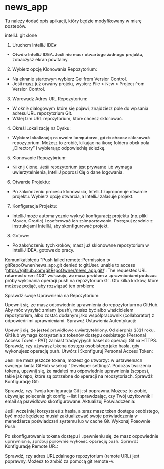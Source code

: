 # news_app

Tu należy dodać opis aplikacji, który będzie modyfikowany w miarę postępów.

inteliJ: git clone
1. Uruchom IntelliJ IDEA:
- Otwórz IntelliJ IDEA. Jeśli nie masz otwartego żadnego projektu, zobaczysz ekran powitalny.
2. Wybierz opcję Klonowania Repozytorium:
- Na ekranie startowym wybierz Get from Version Control.
- Jeśli masz już otwarty projekt, wybierz File > New > Project from Version Control.
3. Wprowadź Adres URL Repozytorium:
- W oknie dialogowym, które się pojawi, znajdziesz pole do wpisania adresu URL repozytorium Git.
- Wklej tam URL repozytorium, które chcesz sklonować.
4. Określ Lokalizację na Dysku:
- Wybierz lokalizację na swoim komputerze, gdzie chcesz sklonować repozytorium. Możesz to zrobić, klikając na ikonę folderu obok pola „Directory” i wybierając odpowiednią ścieżkę.
5. Klonowanie Repozytorium:
- Kliknij Clone. Jeśli repozytorium jest prywatne lub wymaga uwierzytelnienia, IntelliJ poprosi Cię o dane logowania.
6. Otwarcie Projektu:
- Po zakończeniu procesu klonowania, IntelliJ zaproponuje otwarcie projektu. Wybierz opcję otwarcia, a IntelliJ załaduje projekt.
7. Konfiguracja Projektu:
- IntelliJ może automatycznie wykryć konfigurację projektu (np. pliki Maven, Gradle) i zaoferować ich zaimportowanie. Postępuj zgodnie z instrukcjami IntelliJ, aby skonfigurować projekt.
8. Gotowe:
- Po zakończeniu tych kroków, masz już sklonowane repozytorium w IntelliJ IDEA, gotowe do pracy.


Komunikat błędu "Push failed remote: Permission to gitRepoOwner/news_app.git denied to gitUser. unable to access 'https://github.com/gitRepoOwner/news_app.git/': The requested URL returned error: 403" wskazuje, że masz problem z uprawnieniami podczas próby wykonania operacji push na repozytorium Git. Oto kilka kroków, które możesz podjąć, aby rozwiązać ten problem:

Sprawdź swoje Uprawnienia na Repozytorium:

Upewnij się, że masz odpowiednie uprawnienia do repozytorium na GitHub. Aby móc wysyłać zmiany (push), musisz być albo właścicielem repozytorium, albo zostać dodanym jako współpracownik (collaborator) z odpowiednimi uprawnieniami.
Sprawdź Ustawienia Autentykacji:

Upewnij się, że jesteś prawidłowo uwierzytelniony. Od sierpnia 2021 roku, GitHub wymaga korzystania z tokenów dostępu osobistego (Personal Access Token - PAT) zamiast tradycyjnych haseł do operacji Git na HTTPS.
Sprawdź, czy używasz tokena dostępu osobistego jako hasła, gdy wykonujesz operację push.
Utwórz i Skonfiguruj Personal Access Token:

Jeśli nie masz jeszcze tokena, możesz go utworzyć w ustawieniach swojego konta GitHub w sekcji "Developer settings".
Podczas tworzenia tokena, upewnij się, że nadałeś mu odpowiednie uprawnienia (scopes), takie jak repo, które są potrzebne do operacji na repozytoriach.
Sprawdź Konfigurację Git:

Sprawdź, czy Twoja konfiguracja Git jest poprawna. Możesz to zrobić, używając polecenia git config --list i sprawdzając, czy Twój użytkownik i email są prawidłowo skonfigurowane.
Aktualizuj Poświadczenia:

Jeśli wcześniej korzystałeś z hasła, a teraz masz token dostępu osobistego, być może będziesz musiał zaktualizować swoje poświadczenia w menedżerze poświadczeń systemu lub w cache Git.
Wykonaj Ponownie Push:

Po skonfigurowaniu tokena dostępu i upewnieniu się, że masz odpowiednie uprawnienia, spróbuj ponownie wykonać operację push.
Sprawdź Konfigurację Remote URL:

Sprawdź, czy adres URL zdalnego repozytorium (remote URL) jest poprawny. Możesz to zrobić za pomocą git remote -v.